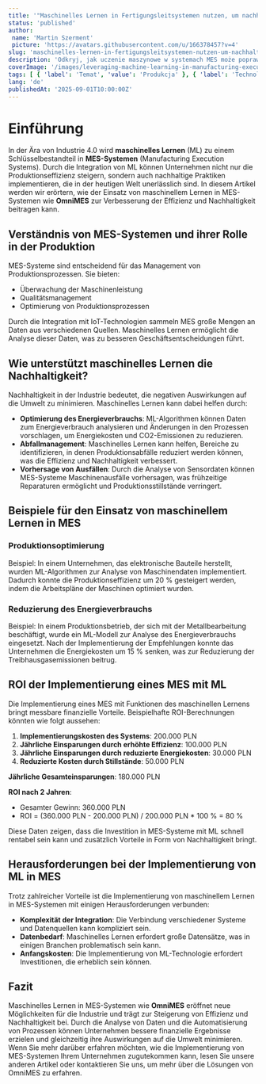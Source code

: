 ```yaml
---
title: '"Maschinelles Lernen in Fertigungsleitsystemen nutzen, um nachhaltige Praktiken und Effizienz voranzutreiben"'
status: 'published'
author:
 name: 'Martin Szerment'
 picture: 'https://avatars.githubusercontent.com/u/166378457?v=4'
slug: 'maschinelles-lernen-in-fertigungsleitsystemen-nutzen-um-nachhaltige-praktiken-und-effizienz-voranzutreiben'
description: 'Odkryj, jak uczenie maszynowe w systemach MES może poprawić efektywność i zrównoważony rozwój w produkcji.'
coverImage: '/images/leveraging-machine-learning-in-manufacturing-execution-systems-to-drive-sustainable-practices-and-efficiency.png'
tags: [ { 'label': 'Temat', 'value': 'Produkcja' }, { 'label': 'Technologia', 'value': 'Uczenie Maszynowe' } ]
lang: 'de'
publishedAt: '2025-09-01T10:00:00Z'
---
```

# Einführung

In der Ära von Industrie 4.0 wird **maschinelles Lernen** (ML) zu einem Schlüsselbestandteil in **MES-Systemen** (Manufacturing Execution Systems). Durch die Integration von ML können Unternehmen nicht nur die Produktionseffizienz steigern, sondern auch nachhaltige Praktiken implementieren, die in der heutigen Welt unerlässlich sind. In diesem Artikel werden wir erörtern, wie der Einsatz von maschinellem Lernen in MES-Systemen wie **OmniMES** zur Verbesserung der Effizienz und Nachhaltigkeit beitragen kann.

## Verständnis von MES-Systemen und ihrer Rolle in der Produktion

MES-Systeme sind entscheidend für das Management von Produktionsprozessen. Sie bieten:
- Überwachung der Maschinenleistung
- Qualitätsmanagement
- Optimierung von Produktionsprozessen

Durch die Integration mit IoT-Technologien sammeln MES große Mengen an Daten aus verschiedenen Quellen. Maschinelles Lernen ermöglicht die Analyse dieser Daten, was zu besseren Geschäftsentscheidungen führt.

## Wie unterstützt maschinelles Lernen die Nachhaltigkeit?

Nachhaltigkeit in der Industrie bedeutet, die negativen Auswirkungen auf die Umwelt zu minimieren. Maschinelles Lernen kann dabei helfen durch:
- **Optimierung des Energieverbrauchs**: ML-Algorithmen können Daten zum Energieverbrauch analysieren und Änderungen in den Prozessen vorschlagen, um Energiekosten und CO2-Emissionen zu reduzieren.
- **Abfallmanagement**: Maschinelles Lernen kann helfen, Bereiche zu identifizieren, in denen Produktionsabfälle reduziert werden können, was die Effizienz und Nachhaltigkeit verbessert.
- **Vorhersage von Ausfällen**: Durch die Analyse von Sensordaten können MES-Systeme Maschinenausfälle vorhersagen, was frühzeitige Reparaturen ermöglicht und Produktionsstillstände verringert.

## Beispiele für den Einsatz von maschinellem Lernen in MES

### Produktionsoptimierung

Beispiel: In einem Unternehmen, das elektronische Bauteile herstellt, wurden ML-Algorithmen zur Analyse von Maschinendaten implementiert. Dadurch konnte die Produktionseffizienz um 20 % gesteigert werden, indem die Arbeitspläne der Maschinen optimiert wurden.

### Reduzierung des Energieverbrauchs

Beispiel: In einem Produktionsbetrieb, der sich mit der Metallbearbeitung beschäftigt, wurde ein ML-Modell zur Analyse des Energieverbrauchs eingesetzt. Nach der Implementierung der Empfehlungen konnte das Unternehmen die Energiekosten um 15 % senken, was zur Reduzierung der Treibhausgasemissionen beitrug.

## ROI der Implementierung eines MES mit ML

Die Implementierung eines MES mit Funktionen des maschinellen Lernens bringt messbare finanzielle Vorteile. Beispielhafte ROI-Berechnungen könnten wie folgt aussehen:
1. **Implementierungskosten des Systems**: 200.000 PLN
2. **Jährliche Einsparungen durch erhöhte Effizienz**: 100.000 PLN
3. **Jährliche Einsparungen durch reduzierte Energiekosten**: 30.000 PLN
4. **Reduzierte Kosten durch Stillstände**: 50.000 PLN

**Jährliche Gesamteinsparungen**: 180.000 PLN

**ROI nach 2 Jahren**: 
- Gesamter Gewinn: 360.000 PLN
- ROI = (360.000 PLN - 200.000 PLN) / 200.000 PLN * 100 % = 80 %

Diese Daten zeigen, dass die Investition in MES-Systeme mit ML schnell rentabel sein kann und zusätzlich Vorteile in Form von Nachhaltigkeit bringt.

## Herausforderungen bei der Implementierung von ML in MES

Trotz zahlreicher Vorteile ist die Implementierung von maschinellem Lernen in MES-Systemen mit einigen Herausforderungen verbunden:
- **Komplexität der Integration**: Die Verbindung verschiedener Systeme und Datenquellen kann kompliziert sein.
- **Datenbedarf**: Maschinelles Lernen erfordert große Datensätze, was in einigen Branchen problematisch sein kann.
- **Anfangskosten**: Die Implementierung von ML-Technologie erfordert Investitionen, die erheblich sein können.

## Fazit

Maschinelles Lernen in MES-Systemen wie **OmniMES** eröffnet neue Möglichkeiten für die Industrie und trägt zur Steigerung von Effizienz und Nachhaltigkeit bei. Durch die Analyse von Daten und die Automatisierung von Prozessen können Unternehmen bessere finanzielle Ergebnisse erzielen und gleichzeitig ihre Auswirkungen auf die Umwelt minimieren. Wenn Sie mehr darüber erfahren möchten, wie die Implementierung von MES-Systemen Ihrem Unternehmen zugutekommen kann, lesen Sie unsere anderen Artikel oder kontaktieren Sie uns, um mehr über die Lösungen von OmniMES zu erfahren.
